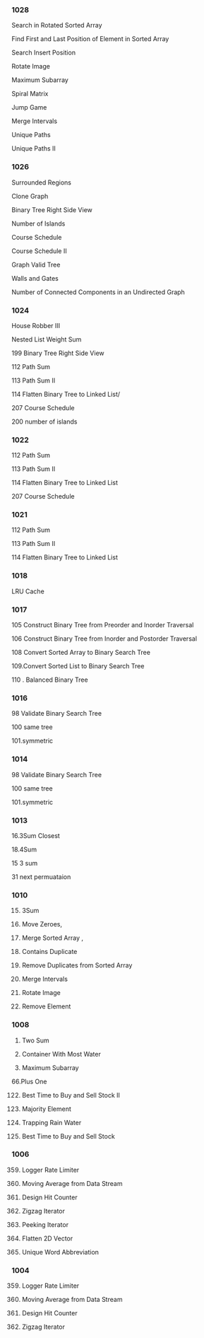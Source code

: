 
### 1028

Search in Rotated Sorted Array

Find First and Last Position of Element in Sorted Array	

Search Insert Position

Rotate Image

Maximum Subarray

Spiral Matrix

Jump Game

Merge Intervals

Unique Paths

Unique Paths II
 
### 1026
Surrounded Regions

Clone Graph

Binary Tree Right Side View


Number of Islands

Course Schedule

Course Schedule II

Graph Valid Tree

Walls and Gates

Number of Connected Components in an Undirected Graph

### 1024

House Robber III 

Nested List Weight Sum

199 Binary Tree Right Side View 

112 Path Sum

113 Path Sum II 

114 Flatten Binary Tree to Linked List/

207 Course Schedule    

200 number of islands

### 1022

112 Path Sum

113 Path Sum II 

114 Flatten Binary Tree to Linked List

207 Course Schedule    

### 1021

112 Path Sum

113 Path Sum II 

114 Flatten Binary Tree to Linked List

### 1018
LRU Cache

### 1017

105 Construct Binary Tree from Preorder and Inorder Traversal   

106 Construct Binary Tree from Inorder and Postorder Traversal   
 
108 Convert Sorted Array to Binary Search Tree    

109.Convert Sorted List to Binary Search Tree    

110 . Balanced Binary Tree   


### 1016

98	Validate Binary Search Tree

100 same tree

101.symmetric

### 1014

98	Validate Binary Search Tree

100 same tree

101.symmetric

### 1013

16.3Sum Closest

18.4Sum	

15 3 sum

31 next permuataion

### 1010

15. 3Sum

283. Move Zeroes, 

88. Merge Sorted Array , 

217. Contains Duplicate

26. Remove Duplicates from Sorted Array

56. Merge Intervals

48. Rotate Image

27. Remove Element


### 1008

1. Two Sum

11. Container With Most Water

53. Maximum Subarray

66.Plus One

122. Best Time to Buy and Sell Stock II

169. Majority Element

42. Trapping Rain Water

121. Best Time to Buy and Sell Stock


### 1006 

359. Logger Rate Limiter

346. Moving Average from Data Stream

362. Design Hit Counter

281. Zigzag Iterator

284. Peeking Iterator

251. Flatten 2D Vector

288. Unique Word Abbreviation

### 1004

359. Logger Rate Limiter

346. Moving Average from Data Stream

362. Design Hit Counter

281. Zigzag Iterator
